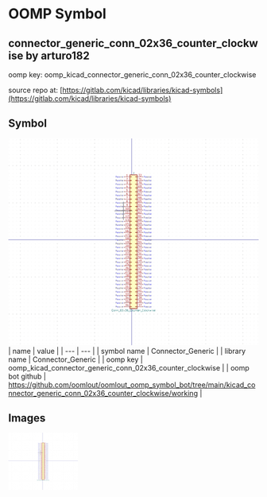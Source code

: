 # OOMP Symbol  
## connector_generic_conn_02x36_counter_clockwise  by arturo182  
  
oomp key: oomp_kicad_connector_generic_conn_02x36_counter_clockwise  
  
source repo at: [https://gitlab.com/kicad/libraries/kicad-symbols](https://gitlab.com/kicad/libraries/kicad-symbols)  
## Symbol  
  
[![working.png](working_600.png)](working.png)  
| name | value | 
| --- | --- | 
| symbol name | Connector_Generic | 
| library name | Connector_Generic | 
| oomp key | oomp_kicad_connector_generic_conn_02x36_counter_clockwise | 
| oomp bot github | https://github.com/oomlout/oomlout_oomp_symbol_bot/tree/main/kicad_connector_generic_conn_02x36_counter_clockwise/working | 
## Images  
  
[![working.png](working_140.png)](working.png)  
